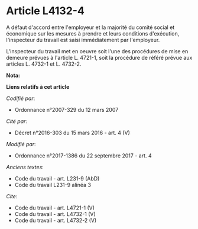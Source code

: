 # Article L4132-4

A défaut d'accord entre l'employeur et la majorité du comité social et économique sur les mesures à prendre et leurs
conditions d'exécution, l'inspecteur du travail est saisi immédiatement par l'employeur. 

L'inspecteur du travail met en oeuvre soit l'une des procédures de mise en demeure prévues à l'article L. 4721-1, soit la
procédure de référé prévue aux articles L. 4732-1 et L. 4732-2.

**Nota:**



**Liens relatifs à cet article**

_Codifié par_:

  - Ordonnance n°2007-329 du 12 mars 2007

_Cité par_:

  - Décret n°2016-303 du 15 mars 2016 - art. 4 (V)

_Modifié par_:

  - Ordonnance n°2017-1386 du 22 septembre 2017 - art. 4

_Anciens textes_:

  - Code du travail - art. L231-9 (AbD)
  - Code du travail L231-9 alinéa 3

_Cite_:

  - Code du travail - art. L4721-1 (V)
  - Code du travail - art. L4732-1 (V)
  - Code du travail - art. L4732-2 (V)
